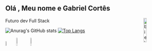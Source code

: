 ## Olá , Meu nome e Gabriel Cortês
Futuro dev Full Stack 
<img width="14%" align="right"  alt="bielcortes" src="https://i.imgur.com/hxp9nxs.png" />  

![Anurag's GitHub stats](https://github-readme-stats.vercel.app/api?username=whyubiel&show_icons=true&theme=radical)
[![Top Langs](https://github-readme-stats.vercel.app/api/top-langs/?username=whyubiel&layout=compact)](https://github.com/anuraghazra/github-readme-stats)

<div class="style">
  <img width="6%" src="https://cdn.jsdelivr.net/gh/devicons/devicon/icons/javascript/javascript-original.svg" />
  <img width="8%" src="https://cdn.jsdelivr.net/gh/devicons/devicon/icons/html5/html5-original-wordmark.svg" />
  <img width="8%" src="https://cdn.jsdelivr.net/gh/devicons/devicon/icons/css3/css3-original-wordmark.svg" />
                
                         
  
  
</div>
